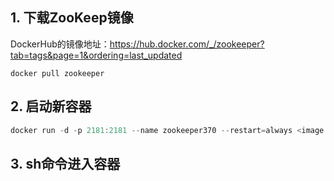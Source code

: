 

## 1. 下载ZooKeep镜像
DockerHub的镜像地址：https://hub.docker.com/_/zookeeper?tab=tags&page=1&ordering=last_updated
```shell
docker pull zookeeper
```

## 2. 启动新容器
```java
docker run -d -p 2181:2181 --name zookeeper370 --restart=always <image id>
```

## 3. sh命令进入容器
```java

```
